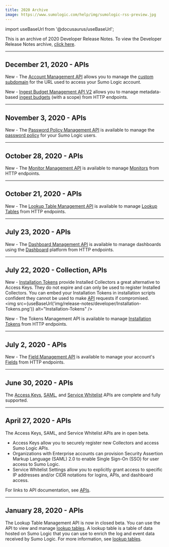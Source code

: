 ```yaml
---
title: 2020 Archive
image: https://www.sumologic.com/help/img/sumologic-rss-preview.jpg
---
```


import useBaseUrl from '@docusaurus/useBaseUrl';

This is an archive of 2020 Developer Release Notes. To view the Developer Release Notes archive, [click here](/release-notes-developer/archive).


---
## December 21, 2020 - APIs

New - The [Account Management API](/docs/api/account-management) allows you to manage the [custom subdomain](/docs/manage/manage-subscription/manage-org-settings) for the URL used to access your Sumo Logic account.

New - [Ingest Budget Management API V2](/docs/api/ingest-budget-v2) allows you to manage metadata-based [ingest budgets](/docs/manage/ingestion-volume/ingest-budgets) (with a scope) from HTTP endpoints.


---
## November 3, 2020  - APIs

New - The [Password Policy Management API](/docs/api/password-policy) is available to manage the [password policy](/docs/manage/security/set-password-policy) for your Sumo Logic users.

---
## October 28, 2020 - APIs

New - The [Monitor Management API](/docs/api/monitors-management) is available to manage [Monitors](/docs/alerts/monitors) from HTTP endpoints.


---
## October 21, 2020 - APIs

New - The [Lookup Table Management API](/docs/api/lookup-tables) is available to manage [Lookup Tables](/docs/search/lookup-tables) from HTTP endpoints.


---
## July 23, 2020 - APIs

New - The [Dashboard Management API](/docs/api/dashboard) is available to manage dashboards using the [Dashboard](/docs/dashboards) platform from HTTP endpoints.


---
## July 22, 2020 - Collection, APIs

New - [Installation Tokens](/docs/manage/security/installation-tokens) provide Installed Collectors a great alternative to Access Keys. They do not expire and can only be used to register Installed Collectors. You can embed your Installation Tokens in installation scripts confident they cannot be used to make [API](/docs/api) requests if compromised.<br/><img src={useBaseUrl('img/release-notes/developer/Installation-Tokens.png')} alt="Installation-Tokens" />

New - The Tokens Management API is available to manage [Installation Tokens](/docs/manage/security/installation-tokens) from HTTP endpoints.

---
## July 2, 2020 - APIs

New - The [Field Management API](/docs/api/field-management) is available to manage your account's [Fields](/docs/manage/fields) from HTTP endpoints.

---
## June 30, 2020 - APIs

The [Access Keys](/docs/api/access-keys), [SAML](/docs/api/saml-configuration), and [Service Whitelist](/docs/api/service-allowlist) APIs are complete and fully supported.


---
## April 27, 2020 - APIs

The Access Keys, SAML, and Service Whitelist APIs are in open beta.

* Access Keys allow you to securely register new Collectors and access Sumo Logic APIs.
* Organizations with Enterprise accounts can provision Security Assertion Markup Language (SAML) 2.0 to enable Single Sign-On (SSO) for user access to Sumo Logic.
* Service Whitelist Settings allow you to explicitly grant access to specific IP addresses and/or CIDR notations for logins, APIs, and dashboard access.

For links to API documentation, see [APIs](/docs/api).


---
## January 28, 2020 - APIs

The Lookup Table Management API is now in closed beta. You can use the API to view and manage [lookup tables](/docs/search/lookup-tables/). A lookup table is a table of data hosted on Sumo Logic that you can use to enrich the log and event data received by Sumo Logic. For more information, see [lookup tables](/docs/api/lookup-tables).

